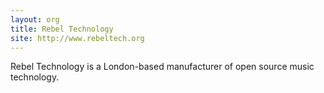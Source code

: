 ```yaml
---
layout: org
title: Rebel Technology
site: http://www.rebeltech.org
---
```

Rebel Technology is a London-based manufacturer of open source music technology.
